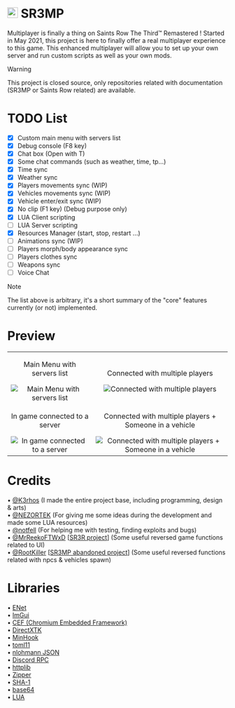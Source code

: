 # <img src="https://i.imgur.com/FVFGXkr.png" width="24" height="24"> SR3MP

Multiplayer is finally a thing on Saints Row The Third™ Remastered ! Started in May 2021, this project is here to finally offer a real multiplayer experience to this game. This enhanced multiplayer will allow you to set up your own server and run custom scripts as well as your own mods.

> [!WARNING]
> This project is closed source, only repositories related with documentation (SR3MP or Saints Row related) are available.

# TODO List

- [x] Custom main menu with servers list
- [x] Debug console (F8 key)
- [x] Chat box (Open with T)
- [x] Some chat commands (such as weather, time, tp...)
- [x] Time sync
- [x] Weather sync
- [x] Players movements sync (WIP)
- [x] Vehicles movements sync (WIP)
- [x] Vehicle enter/exit sync (WIP)
- [x] No clip (F1 key) (Debug purpose only)
- [x] LUA Client scripting
- [ ] LUA Server scripting
- [x] Resources Manager (start, stop, restart ...)
- [ ] Animations sync (WIP)
- [ ] Players morph/body appearance sync
- [ ] Players clothes sync
- [ ] Weapons sync
- [ ] Voice Chat

> [!NOTE]
> The list above is arbitrary, it's a short summary of the "core" features currently (or not) implemented.

# Preview

|||
|:-------:|:-------:|
| <p>Main Menu with servers list</p><img src="https://i.imgur.com/7Oy7LLF.png" alt="Main Menu with servers list"> | <p>Connected with multiple players</p><img src="https://i.imgur.com/SMgHXnb.png" alt="Connected with multiple players"> |
| <p>In game connected to a server</p><img src="https://i.imgur.com/RtzeIt3.jpeg" alt="In game connected to a server"> | <p>Connected with multiple players + Someone in a vehicle</p><img src="https://i.imgur.com/LpJH8zi.jpeg" alt="Connected with multiple players + Someone in a vehicle"> |

# Credits

• <a href="https://github.com/K3rhos">@K3rhos</a> (I made the entire project base, including programming, design & arts)<br>
• <a href="https://github.com/NEZORTEK">@NEZORTEK</a> (For giving me some ideas during the development and made some LUA resources)<br>
• <a href="https://github.com/notfell">@notfell</a> (For helping me with testing, finding exploits and bugs)<br>
• <a href="https://github.com/MrReekoFTWxD">@MrReekoFTWxD</a> [<a href="https://github.com/MrReekoFTWxD/SR3R">SR3R project</a>] (Some useful reversed game functions related to UI)<br>
• <a href="https://github.com/RootKiller">@RootKiller</a> [<a href="https://github.com/RootKiller/sr3mp-Abandoned/">SR3MP abandoned project</a>] (Some useful reversed functions related with npcs & vehicles spawn)<br>

# Libraries

• <a href="http://enet.bespin.org/">ENet</a><br>
• <a href="https://github.com/ocornut/imgui">ImGui</a><br>
• <a href="https://github.com/chromiumembedded/cef">CEF (Chromium Embedded Framework)</a><br>
• <a href="https://github.com/microsoft/DirectXTK">DirectXTK</a><br>
• <a href="https://github.com/TsudaKageyu/minhook">MinHook</a><br>
• <a href="https://github.com/ToruNiina/toml11">toml11</a><br>
• <a href="https://github.com/nlohmann/json">nlohmann JSON</a><br>
• <a href="https://github.com/discord/discord-rpc">Discord RPC</a><br>
• <a href="https://github.com/yhirose/cpp-httplib">httplib</a><br>
• <a href="https://github.com/Lecrapouille/zipper">Zipper</a><br>
• <a href="https://github.com/vog/sha1">SHA-1</a><br>
• <a href="https://github.com/tobiaslocker/base64">base64</a><br>
• <a href="https://www.lua.org/">LUA</a><br>
